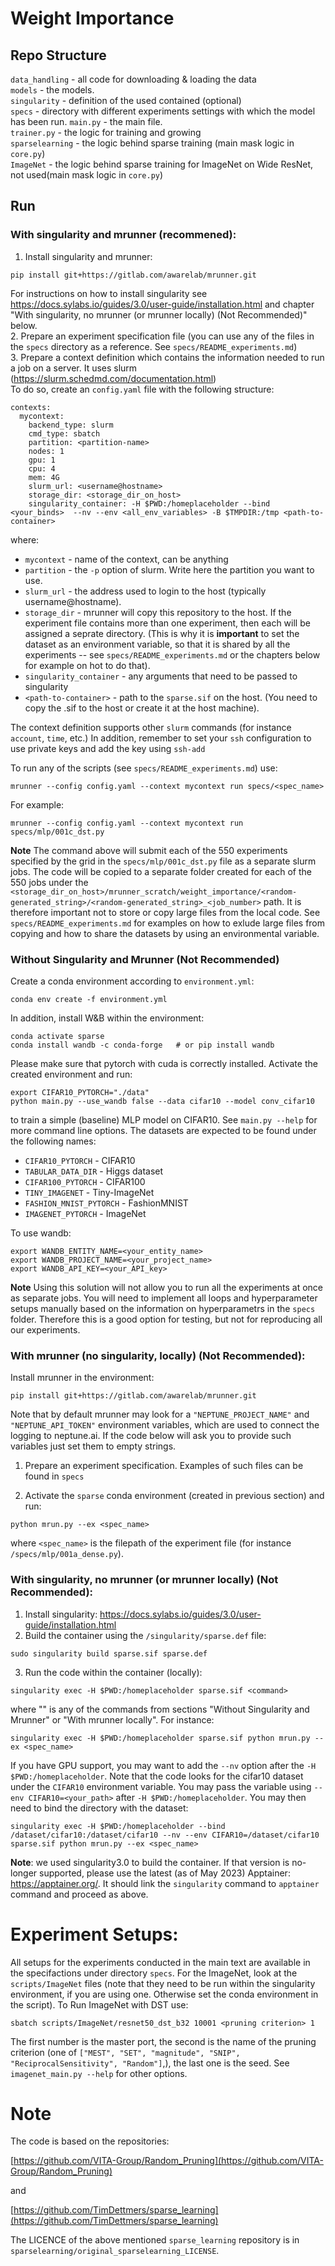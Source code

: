 # Weight Importance


## Repo Structure

`data_handling` - all code for downloading & loading the data  
`models` - the models.  
`singularity` - definition of the used contained (optional)  
`specs` - directory with different experiments settings with which the model has been run. 
`main.py` - the main file.  
`trainer.py` - the logic for training and growing    
`sparselearning` - the logic behind sparse training (main mask logic in `core.py`)  
`ImageNet` - the logic behind sparse training for ImageNet on Wide ResNet, not used(main mask logic in `core.py`)  

## Run


### With singularity and mrunner (recommened):

1. Install singularity and mrunner:
```
pip install git+https://gitlab.com/awarelab/mrunner.git
```
For instructions on how to install singularity see https://docs.sylabs.io/guides/3.0/user-guide/installation.html and chapter "With singularity, no mrunner (or mrunner locally) (Not Recommended)" below.    
2. Prepare an experiment specification file (you can use any of the files in the `specs` directory as a reference. See `specs/README_experiments.md`)     
3. Prepare a context definition which contains the information needed to run a job on a server. It uses slurm (https://slurm.schedmd.com/documentation.html)    
To do so, create an `config.yaml` file with the following structure:
```
contexts:
  mycontext:
    backend_type: slurm
    cmd_type: sbatch
    partition: <partition-name>
    nodes: 1
    gpu: 1
    cpu: 4
    mem: 4G
    slurm_url: <username@hostname>
    storage_dir: <storage_dir_on_host>
    singularity_container: -H $PWD:/homeplaceholder --bind <your_binds>  --nv --env <all_env_variables> -B $TMPDIR:/tmp <path-to-container>

```
where:
- `mycontext` - name of the context, can be anything   
- `partition` - the `-p` option of slurm. Write here the partition you want to use.   
- `slurm_url` - the address used to login to the host (typically username@hostname).  
- `storage_dir` - mrunner will copy this repository to the host. If the experiment file contains more than one experiment, then each will be assigned a seprate directory. (This is why it is **important** to set the dataset as an environment variable, so that it is shared by all the experiments -- see `specs/README_experiments.md` or the chapters below for example on hot to do that). 
- `singularity_container` - any arguments that need to be passed to singularity 
- `<path-to-container>` - path to the `sparse.sif` on the host. (You need to copy the .sif to the host or create it at the host machine).

The context definition supports other `slurm` commands (for instance `account`, `time`, etc.)
In addition, remember to set your `ssh` configuration to use private keys and add the key using `ssh-add` 

To run any of the scripts (see `specs/README_experiments.md`) use:

```
mrunner --config config.yaml --context mycontext run specs/<spec_name>
```

For example:

```
mrunner --config config.yaml --context mycontext run specs/mlp/001c_dst.py 
```

**Note** The command above will submit each of the 550 experiments specified by the grid in the `specs/mlp/001c_dst.py` file as a separate slurm jobs. The code will be copied to a separate folder created for each of the 550 jobs under the  `<storage_dir_on_host>/mrunner_scratch/weight_importance/<random-generated_string>/<random-generated_string>_<job_number>` path. It is therefore important not to store or copy large files from the local code. See `specs/README_experiments.md` for examples on how to exlude large files from copying and how to share the datasets by using an environmental variable. 

### Without Singularity and Mrunner (Not Recommended)

Create a conda environment according to `environment.yml`:
```
conda env create -f environment.yml
```
In addition, install W&B within the environment:
```
conda activate sparse
conda install wandb -c conda-forge   # or pip install wandb
```

Please make sure that pytorch with cuda is correctly installed. 
Activate the created  environment and run:
```
export CIFAR10_PYTORCH="./data"
python main.py --use_wandb false --data cifar10 --model conv_cifar10
```
to train a simple (baseline) MLP model on CIFAR10. See `main.py --help`  for more command line options. 
The datasets are expected to be found under the following names:
- `CIFAR10_PYTORCH` - CIFAR10
- `TABULAR_DATA_DIR` - Higgs dataset
- `CIFAR100_PYTORCH` - CIFAR100
- `TINY_IMAGENET` - Tiny-ImageNet
- `FASHION_MNIST_PYTORCH` - FashionMNIST
- `IMAGENET_PYTORCH` - ImageNet

To use wandb:
```
export WANDB_ENTITY_NAME=<your_entity_name>
export WANDB_PROJECT_NAME=<your_project_name>
export WANDB_API_KEY=<your_API_key>
```
**Note** Using this solution will not allow you to run all the experiments at once as separate jobs. You will need to implement all loops and hyperparameter setups manually based on the information on hyperparametrs in the `specs` folder. Therefore this is a good option for testing, but not for reproducing all our experiments. 


### With mrunner (no singularity, locally) (Not Recommended):

Install mrunner in the environment:

```
pip install git+https://gitlab.com/awarelab/mrunner.git
```

Note that by default mrunner may look for a `"NEPTUNE_PROJECT_NAME"` and `"NEPTUNE_API_TOKEN"` environment variables, which are used to connect the logging to neptune.ai. 
If the code below will ask you to provide such variables just set them to empty strings. 

1. Prepare an experiment specification. Examples of such files can be found in `specs`

2.  Activate the `sparse` conda environment (created in previous section) and run:

```
python mrun.py --ex <spec_name>
```


where `<spec_name>` is the filepath of the experiment file (for instance `/specs/mlp/001a_dense.py`).

### With singularity, no mrunner (or mrunner locally) (Not Recommended):

1. Install singularity: https://docs.sylabs.io/guides/3.0/user-guide/installation.html
2. Build the container using the `/singularity/sparse.def` file: 
``` 
sudo singularity build sparse.sif sparse.def
```
3. Run the code within the container (locally):

```
singularity exec -H $PWD:/homeplaceholder sparse.sif <command>
```

where "<command>" is any of the commands from sections "Without Singularity and Mrunner" or "With mrunner locally". For instance:
```
singularity exec -H $PWD:/homeplaceholder sparse.sif python mrun.py --ex <spec_name>
```

If you have GPU support, you may want to add the `--nv` option after the `-H $PWD:/homeplaceholder`. Note that the code looks for the
cifar10 dataset under the `CIFAR10` environment variable. You may pass the variable using 
`--env CIFAR10=<your_path>` after `-H $PWD:/homeplaceholder`. You may then need to bind the directory with the dataset:

```
singularity exec -H $PWD:/homeplaceholder --bind /dataset/cifar10:/dataset/cifar10 --nv --env CIFAR10=/dataset/cifar10 sparse.sif python mrun.py --ex <spec_name>
```

**Note**: we used singularity3.0 to build the container. If that version is no-longer supported, please use the latest (as of May 2023) Apptainer: https://apptainer.org/. It should link the `singularity` command to `apptainer` command and proceed as above. 


# Experiment Setups:

All setups for the experiments conducted in the main text are available in the specifactions under directory `specs`.
For the ImageNet, look at the `scripts/ImageNet` files (note that they need to be run within the singularity environment, if you are using one. Otherwise set the conda environment in the script).
To Run ImageNet with DST use:
```
sbatch scripts/ImageNet/resnet50_dst_b32 10001 <pruning criterion> 1
```
The first number is the master port, the second is the name of the pruning criterion (one of `["MEST", "SET", "magnitude", "SNIP", "ReciprocalSensitivity", "Random"]`,), the last one is the seed. See `imagenet_main.py --help` for other options. 


# Note

The code is based on the repositories:

[https://github.com/VITA-Group/Random_Pruning](https://github.com/VITA-Group/Random_Pruning)

and

[https://github.com/TimDettmers/sparse_learning](https://github.com/TimDettmers/sparse_learning)

The LICENCE of the above mentioned `sparse_learning` repository is in `sparselearning/original_sparselearning_LICENSE`.





